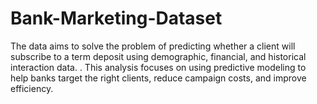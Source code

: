 # Bank-Marketing-Dataset
The data aims to solve the problem of predicting whether a client will subscribe to a term deposit using demographic, financial, and historical interaction data. . This analysis focuses on using predictive modeling to help banks target the right clients, reduce campaign costs, and improve efficiency.
